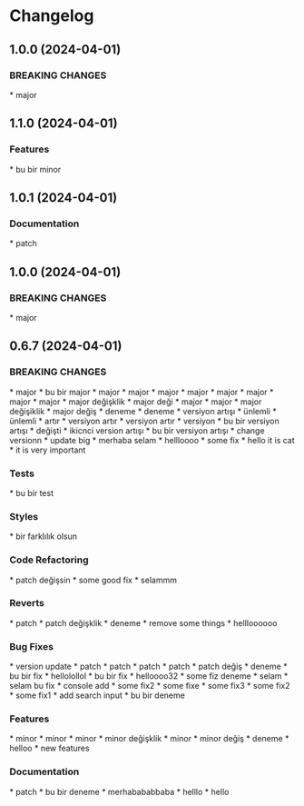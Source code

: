# Changelog

## 1.0.0 (2024-04-01)
### BREAKING CHANGES
[](commmit) * major
## 1.1.0 (2024-04-01)
### Features
[](commmit) * bu bir minor
## 1.0.1 (2024-04-01)
### Documentation
[](commmit) * patch
## 1.0.0 (2024-04-01)
### BREAKING CHANGES
[](commmit) * major
## 0.6.7 (2024-04-01)
### BREAKING CHANGES
[](commmit) * major
[](commmit) * bu bir major
[](commmit) * major
[](commmit) * major
[](commmit) * major
[](commmit) * major
[](commmit) * major
[](commmit) * major
[](commmit) * major
[](commmit) * major
[](commmit) * major değişklik
[](commmit) * major deği
[](commmit) * major
[](commmit) * major
[](commmit) * major değişiklik
[](commmit) * major değiş
[](commmit) * deneme
[](commmit) * deneme
[](commmit) * versiyon artışı
[](commmit) * ünlemli
[](commmit) * ünlemli
[](commmit) * artır
[](commmit) * versiyon artır
[](commmit) * versiyon artır
[](commmit) * versiyon
[](commmit) * bu bir versiyon artışı
[](commmit) * değişti
[](commmit) * ikicnci version artışı
[](commmit) * bu bir versiyon artışı
[](commmit) * change versionn
[](commmit) * update big
[](commmit) * merhaba selam
[](commmit) * hellloooo
[](commmit) * some fix
[](commmit) * hello it is cat
[](commmit) * it is very important
### Tests
[](commmit) * bu bir test
### Styles
[](commmit) * bir farklılık olsun
### Code Refactoring
[](commmit) * patch değişsin
[](commmit) * some good fix
[](commmit) * selammm
### Reverts
[](commmit) * patch
[](commmit) * patch değişklik
[](commmit) * deneme
[](commmit) * remove some things
[](commmit) * hellloooooo
### Bug Fixes
[](commmit) * version update
[](commmit) * patch
[](commmit) * patch
[](commmit) * patch
[](commmit) * patch
[](commmit) * patch değiş
[](commmit) * deneme
[](commmit) * bu bir fix
[](commmit) * hellolollol
[](commmit) * bu bir fix
[](commmit) * helloooo32
[](commmit) * some fiz deneme
[](commmit) * selam
[](commmit) * selam bu fix
[](commmit) * console add
[](commmit) * some fix2
[](commmit) * some fixe
[](commmit) * some fix3
[](commmit) * some fix2
[](commmit) * some fix1
[](commmit) * add search input
[](commmit) * bu bir deneme
### Features
[](commmit) * minor
[](commmit) * minor
[](commmit) * minor
[](commmit) * minor değişklik
[](commmit) * minor
[](commmit) * minor değiş
[](commmit) * deneme
[](commmit) * helloo
[](commmit) * new features
### Documentation
[](commmit) * patch
[](commmit) * bu bir deneme
[](commmit) * merhabababbaba
[](commmit) * helllo
[](commmit) * hello
